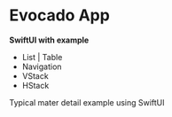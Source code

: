 # Evocado App

**SwiftUI with example**
- List | Table
- Navigation
- VStack
- HStack


Typical mater detail example using SwiftUI
